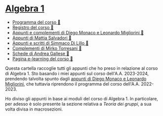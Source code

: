 # [Algebra 1](https://esami.unipi.it/programma.php?c=57995&aa=2023&docente=&insegnamento=ALGEBRA&sd=0)

- [Programma del corso 📘](https://esami.unipi.it/programma.php?c=57995&aa=2023&docente=&insegnamento=ALGEBRA&sd=0)
- [Registro del corso 📑](https://unimap.unipi.it/registri/dettregistriNEW.php?re=10336402::::&ri=8305)
- [Appunti e complementi di Diego Monaco e Leonardo Migliorini 📓](https://github.com/diego-unipi/Algebra-1)
- [Appunti di Mattia Salvadori 📒](https://poisson.phc.dm.unipi.it/~salvadori/Algebra1.pdf)
- [Appunti e scritti di Simmaco Di Lillo 📗](https://poisson.phc.dm.unipi.it/~dilillo/Algebra/index.html)
- [Complementi di Mirko Torresani 📓](https://poisson.phc.dm.unipi.it/~torresani/file/Complementi_Algebra.pdf)
- [Schede di Andrea Gallese 📖](https://uz.sns.it/~Gall/Algebra.pdf)
- [Pagina e-learning del corso 🔗](https://elearning.dm.unipi.it/course/view.php?id=548)

Questa cartella raccoglie tutti gli appunti che ho preso in relazione al corso di Algebra 1. Sto basando i miei
appunti sul corso dell'A.A. 2023-2024, prendendo talvolta spunto dagli
[appunti di Diego Monaco e Leonardo Migliorini](https://github.com/diego-unipi/Algebra-1),
che tuttavia riprendono il programma del corso dell'A.A. 2022-2023.

Ho diviso gli appunti in base ai moduli del corso di Algebra 1. In particolare, per adesso è solo presente la
sezione relativa a *Teoria dei gruppi*, a sua volta divisa in macrosezioni.